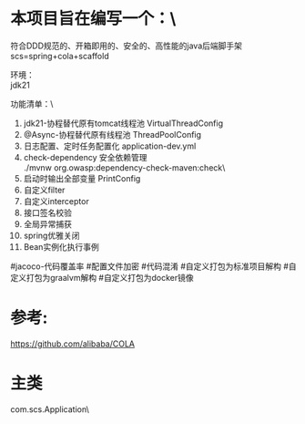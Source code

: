 # 本项目旨在编写一个：\
符合DDD规范的、开箱即用的、安全的、高性能的java后端脚手架\
scs=spring+cola+scaffold

环境：\
jdk21


功能清单：\
1. jdk21-协程替代原有tomcat线程池 VirtualThreadConfig
2. @Async-协程替代原有线程池 ThreadPoolConfig
3. 日志配置、定时任务配置化  application-dev.yml
4. check-dependency 安全依赖管理\
   ./mvnw org.owasp:dependency-check-maven:check\
5. 启动时输出全部变量 PrintConfig
6. 自定义filter
7. 自定义interceptor
8. 接口签名校验
9. 全局异常捕获
10. spring优雅关闭
11. Bean实例化执行事例


#jacoco-代码覆盖率
#配置文件加密
#代码混淆
#自定义打包为标准项目解构
#自定义打包为graalvm解构
#自定义打包为docker镜像

# 参考:

https://github.com/alibaba/COLA

# 主类
com.scs.Application\

